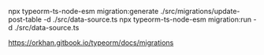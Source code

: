 npx typeorm-ts-node-esm migration:generate ./src/migrations/update-post-table -d ./src/data-source.ts
npx typeorm-ts-node-esm migration:run  -d ./src/data-source.ts

https://orkhan.gitbook.io/typeorm/docs/migrations
